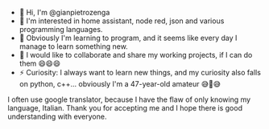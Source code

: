 - 👋 Hi, I'm @gianpietrozenga
- 👀 I'm interested in home assistant, node red, json and various programming languages.
- 🌱 Obviously I'm learning to program, and it seems like every day I manage to learn something new.
- 💞️ I would like to collaborate and share my working projects, if I can do them 😄😄😄
- ⚡ Curiosity: I always want to learn new things, and my curiosity also falls on python, c++... obviously I'm a 47-year-old amateur 😅🤪😅

I often use google translator, because I have the flaw of only knowing my language, Italian.
Thank you for accepting me and I hope there is good understanding with everyone.

<!---
gianpietrozenga/gianpietrozenga is a ✨ special ✨ repository because its `README.md` (this file) appears on your GitHub profile.
You can click the Preview link to take a look at your changes.
--->
